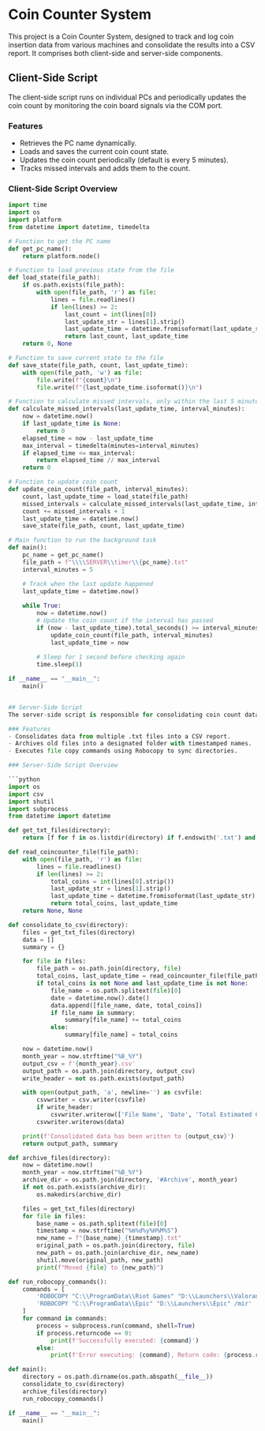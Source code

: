 # Coin Counter System

This project is a Coin Counter System, designed to track and log coin insertion data from various machines and consolidate the results into a CSV report. It comprises both client-side and server-side components.

## Client-Side Script

The client-side script runs on individual PCs and periodically updates the coin count by monitoring the coin board signals via the COM port.

### Features
- Retrieves the PC name dynamically.
- Loads and saves the current coin count state.
- Updates the coin count periodically (default is every 5 minutes).
- Tracks missed intervals and adds them to the count.

### Client-Side Script Overview

```python
import time
import os
import platform
from datetime import datetime, timedelta

# Function to get the PC name
def get_pc_name():
    return platform.node()

# Function to load previous state from the file
def load_state(file_path):
    if os.path.exists(file_path):
        with open(file_path, 'r') as file:
            lines = file.readlines()
            if len(lines) >= 2:
                last_count = int(lines[0])
                last_update_str = lines[1].strip()
                last_update_time = datetime.fromisoformat(last_update_str)
                return last_count, last_update_time
    return 0, None

# Function to save current state to the file
def save_state(file_path, count, last_update_time):
    with open(file_path, 'w') as file:
        file.write(f"{count}\n")
        file.write(f"{last_update_time.isoformat()}\n")

# Function to calculate missed intervals, only within the last 5 minutes
def calculate_missed_intervals(last_update_time, interval_minutes):
    now = datetime.now()
    if last_update_time is None:
        return 0
    elapsed_time = now - last_update_time
    max_interval = timedelta(minutes=interval_minutes)
    if elapsed_time <= max_interval:
        return elapsed_time // max_interval
    return 0

# Function to update coin count
def update_coin_count(file_path, interval_minutes):
    count, last_update_time = load_state(file_path)
    missed_intervals = calculate_missed_intervals(last_update_time, interval_minutes)
    count += missed_intervals + 1
    last_update_time = datetime.now()
    save_state(file_path, count, last_update_time)

# Main function to run the background task
def main():
    pc_name = get_pc_name()
    file_path = f"\\\\SERVER\\timer\\{pc_name}.txt"
    interval_minutes = 5

    # Track when the last update happened
    last_update_time = datetime.now()
    
    while True:
        now = datetime.now()
        # Update the coin count if the interval has passed
        if (now - last_update_time).total_seconds() >= interval_minutes * 60:
            update_coin_count(file_path, interval_minutes)
            last_update_time = now
        
        # Sleep for 1 second before checking again
        time.sleep(1)

if __name__ == "__main__":
    main()


## Server-Side Script
The server-side script is responsible for consolidating coin count data from various PCs, archiving old data, and running file synchronization commands.

### Features
- Consolidates data from multiple .txt files into a CSV report.
- Archives old files into a designated folder with timestamped names.
- Executes file copy commands using Robocopy to sync directories.

### Server-Side Script Overview

```python
import os
import csv
import shutil
import subprocess
from datetime import datetime

def get_txt_files(directory):
    return [f for f in os.listdir(directory) if f.endswith('.txt') and os.path.isfile(os.path.join(directory, f))]

def read_coincounter_file(file_path):
    with open(file_path, 'r') as file:
        lines = file.readlines()
        if len(lines) >= 2:
            total_coins = int(lines[0].strip())
            last_update_str = lines[1].strip()
            last_update_time = datetime.fromisoformat(last_update_str)
            return total_coins, last_update_time
    return None, None

def consolidate_to_csv(directory):
    files = get_txt_files(directory)
    data = []
    summary = {}

    for file in files:
        file_path = os.path.join(directory, file)
        total_coins, last_update_time = read_coincounter_file(file_path)
        if total_coins is not None and last_update_time is not None:
            file_name = os.path.splitext(file)[0]
            date = datetime.now().date()
            data.append([file_name, date, total_coins])
            if file_name in summary:
                summary[file_name] += total_coins
            else:
                summary[file_name] = total_coins

    now = datetime.now()
    month_year = now.strftime("%B_%Y")
    output_csv = f'{month_year}.csv'
    output_path = os.path.join(directory, output_csv)
    write_header = not os.path.exists(output_path)

    with open(output_path, 'a', newline='') as csvfile:
        csvwriter = csv.writer(csvfile)
        if write_header:
            csvwriter.writerow(['File Name', 'Date', 'Total Estimated Coin'])
        csvwriter.writerows(data)

    print(f'Consolidated data has been written to {output_csv}')
    return output_path, summary

def archive_files(directory):
    now = datetime.now()
    month_year = now.strftime("%B_%Y")
    archive_dir = os.path.join(directory, '#Archive', month_year)
    if not os.path.exists(archive_dir):
        os.makedirs(archive_dir)

    files = get_txt_files(directory)
    for file in files:
        base_name = os.path.splitext(file)[0]
        timestamp = now.strftime("%m%d%y%H%M%S")
        new_name = f"{base_name}_{timestamp}.txt"
        original_path = os.path.join(directory, file)
        new_path = os.path.join(archive_dir, new_name)
        shutil.move(original_path, new_path)
        print(f"Moved {file} to {new_path}")

def run_robocopy_commands():
    commands = [
        'ROBOCOPY "C:\\ProgramData\\Riot Games" "D:\\Launchers\\Valorant" /mir',
        'ROBOCOPY "C:\\ProgramData\\Epic" "D:\\Launchers\\Epic" /mir'
    ]
    for command in commands:
        process = subprocess.run(command, shell=True)
        if process.returncode == 0:
            print(f'Successfully executed: {command}')
        else:
            print(f'Error executing: {command}, Return code: {process.returncode}')

def main():
    directory = os.path.dirname(os.path.abspath(__file__))
    consolidate_to_csv(directory)
    archive_files(directory)
    run_robocopy_commands()

if __name__ == "__main__":
    main()
